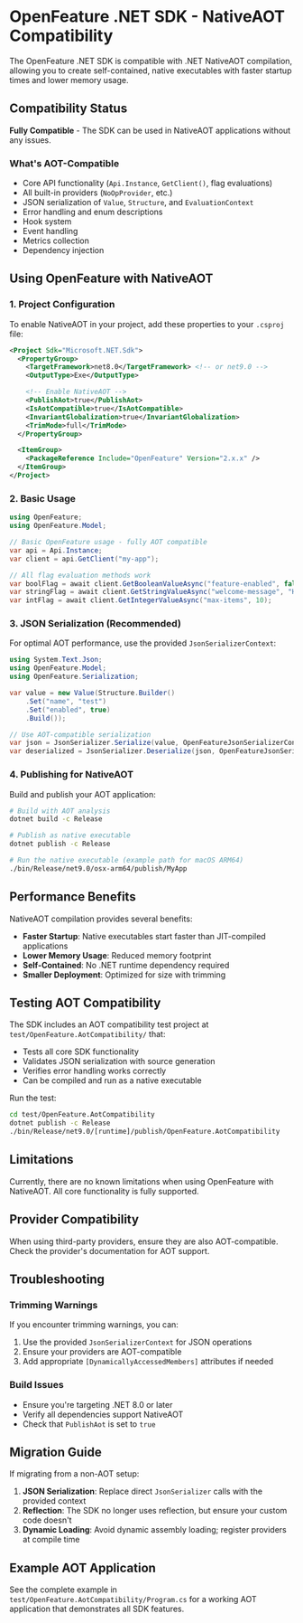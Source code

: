 # OpenFeature .NET SDK - NativeAOT Compatibility

The OpenFeature .NET SDK is compatible with .NET NativeAOT compilation, allowing you to create self-contained, native executables with faster startup times and lower memory usage.

## Compatibility Status

**Fully Compatible** - The SDK can be used in NativeAOT applications without any issues.

### What's AOT-Compatible

-   Core API functionality (`Api.Instance`, `GetClient()`, flag evaluations)
-   All built-in providers (`NoOpProvider`, etc.)
-   JSON serialization of `Value`, `Structure`, and `EvaluationContext`
-   Error handling and enum descriptions
-   Hook system
-   Event handling
-   Metrics collection
-   Dependency injection

## Using OpenFeature with NativeAOT

### 1. Project Configuration

To enable NativeAOT in your project, add these properties to your `.csproj` file:

```xml
<Project Sdk="Microsoft.NET.Sdk">
  <PropertyGroup>
    <TargetFramework>net8.0</TargetFramework> <!-- or net9.0 -->
    <OutputType>Exe</OutputType>

    <!-- Enable NativeAOT -->
    <PublishAot>true</PublishAot>
    <IsAotCompatible>true</IsAotCompatible>
    <InvariantGlobalization>true</InvariantGlobalization>
    <TrimMode>full</TrimMode>
  </PropertyGroup>

  <ItemGroup>
    <PackageReference Include="OpenFeature" Version="2.x.x" />
  </ItemGroup>
</Project>
```

### 2. Basic Usage

```csharp
using OpenFeature;
using OpenFeature.Model;

// Basic OpenFeature usage - fully AOT compatible
var api = Api.Instance;
var client = api.GetClient("my-app");

// All flag evaluation methods work
var boolFlag = await client.GetBooleanValueAsync("feature-enabled", false);
var stringFlag = await client.GetStringValueAsync("welcome-message", "Hello");
var intFlag = await client.GetIntegerValueAsync("max-items", 10);
```

### 3. JSON Serialization (Recommended)

For optimal AOT performance, use the provided `JsonSerializerContext`:

```csharp
using System.Text.Json;
using OpenFeature.Model;
using OpenFeature.Serialization;

var value = new Value(Structure.Builder()
    .Set("name", "test")
    .Set("enabled", true)
    .Build());

// Use AOT-compatible serialization
var json = JsonSerializer.Serialize(value, OpenFeatureJsonSerializerContext.Default.Value);
var deserialized = JsonSerializer.Deserialize(json, OpenFeatureJsonSerializerContext.Default.Value);
```

### 4. Publishing for NativeAOT

Build and publish your AOT application:

```bash
# Build with AOT analysis
dotnet build -c Release

# Publish as native executable
dotnet publish -c Release

# Run the native executable (example path for macOS ARM64)
./bin/Release/net9.0/osx-arm64/publish/MyApp
```

## Performance Benefits

NativeAOT compilation provides several benefits:

-   **Faster Startup**: Native executables start faster than JIT-compiled applications
-   **Lower Memory Usage**: Reduced memory footprint
-   **Self-Contained**: No .NET runtime dependency required
-   **Smaller Deployment**: Optimized for size with trimming

## Testing AOT Compatibility

The SDK includes an AOT compatibility test project at `test/OpenFeature.AotCompatibility/` that:

-   Tests all core SDK functionality
-   Validates JSON serialization with source generation
-   Verifies error handling works correctly
-   Can be compiled and run as a native executable

Run the test:

```bash
cd test/OpenFeature.AotCompatibility
dotnet publish -c Release
./bin/Release/net9.0/[runtime]/publish/OpenFeature.AotCompatibility
```

## Limitations

Currently, there are no known limitations when using OpenFeature with NativeAOT. All core functionality is fully supported.

## Provider Compatibility

When using third-party providers, ensure they are also AOT-compatible. Check the provider's documentation for AOT support.

## Troubleshooting

### Trimming Warnings

If you encounter trimming warnings, you can:

1. Use the provided `JsonSerializerContext` for JSON operations
2. Ensure your providers are AOT-compatible
3. Add appropriate `[DynamicallyAccessedMembers]` attributes if needed

### Build Issues

-   Ensure you're targeting .NET 8.0 or later
-   Verify all dependencies support NativeAOT
-   Check that `PublishAot` is set to `true`

## Migration Guide

If migrating from a non-AOT setup:

1. **JSON Serialization**: Replace direct `JsonSerializer` calls with the provided context
2. **Reflection**: The SDK no longer uses reflection, but ensure your custom code doesn't
3. **Dynamic Loading**: Avoid dynamic assembly loading; register providers at compile time

## Example AOT Application

See the complete example in `test/OpenFeature.AotCompatibility/Program.cs` for a working AOT application that demonstrates all SDK features.
